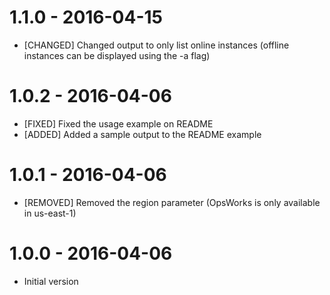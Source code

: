 # 1.1.0 - 2016-04-15

* [CHANGED] Changed output to only list online instances (offline instances can be displayed using the -a flag)

# 1.0.2 - 2016-04-06

* [FIXED] Fixed the usage example on README
* [ADDED] Added a sample output to the README example

# 1.0.1 - 2016-04-06

* [REMOVED] Removed the region parameter (OpsWorks is only available in us-east-1)

# 1.0.0 - 2016-04-06

* Initial version

